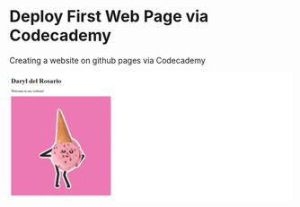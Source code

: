 # Deploy First Web Page via Codecademy
Creating a website on github pages via Codecademy   

<kbd><a href="https://daryldelrosario.github.io/codecademy-first-page/" target="_blank"><img src="./first-page-screenshot.png" alt="demo"></a></kbd>
